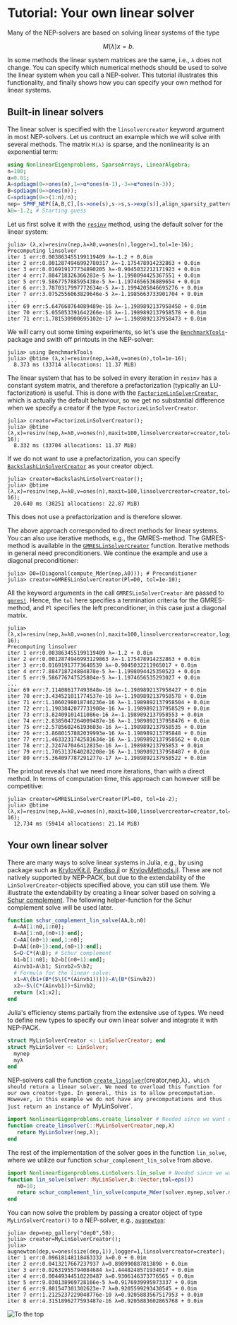 # Tutorial: Your own linear solver

Many of the NEP-solvers are based on solving linear systems of
the type
```math
M(λ)x=b.
```
In some methods the linear system matrices are the same, i.e., ``λ`` does not
change.
You can specify which numerical methods should be used to solve the linear system when you call a
NEP-solver. This tutorial illustrates this functionality,
and finally shows how you can specify your own method for linear systems.

## Built-in linear solvers

The linear solver is specified with the `linsolvercreator` keyword argument
in most NEP-solvers.
Let us contruct an example which we will solve with several methods.
The matrix ``M(λ)`` is sparse, and the nonlinearity is an exponential term:
```julia
using NonlinearEigenproblems, SparseArrays, LinearAlgebra;
n=100;
α=0.01;
A=spdiagm(0=>ones(n),1=>α*ones(n-1),-3=>α*ones(n-3));
B=spdiagm(0=>ones(n));
C=spdiagm(0=>(1:n)/n);
nep= SPMF_NEP([A,B,C],[s->one(s),s->s,s->exp(s)],align_sparsity_patterns=true);
λ0=-1.2; # Starting guess
```
Let us first solve it with the  [`resinv`](@ref) method, using the default solver for the linear system:
```julia-repl
julia> (λ,x)=resinv(nep,λ=λ0,v=ones(n),logger=1,tol=1e-16);
Precomputing linsolver
iter 1 err:0.003863455199119409 λ=-1.2 + 0.0im
iter 2 err:0.0012874946992780317 λ=-1.175478914232863 + 0.0im
iter 3 err:0.016919177734890205 λ=-0.9045032212171923 + 0.0im
iter 4 err:7.884718326366283e-5 λ=-1.1998094425367551 + 0.0im
iter 5 err:9.586775788595438e-5 λ=-1.1974656536889654 + 0.0im
iter 6 err:3.7870317997772634e-5 λ=-1.1994205846695276 + 0.0im
iter 7 err:3.0752556063829646e-5 λ=-1.1985663733901704 + 0.0im
...
iter 69 err:5.647660764089489e-16 λ=-1.1989892137958458 + 0.0im
iter 70 err:5.055053391642266e-16 λ=-1.1989892137958578 + 0.0im
iter 71 err:1.781530900695102e-17 λ=-1.1989892137958473 + 0.0im
```
We will carry out some timing experiments, so let's
use the [`BenchmarkTools`](https://github.com/JuliaCI/BenchmarkTools.jl)-package and swith off printouts in
the NEP-solver:
```julia-repl
julia> using BenchmarkTools
julia> @btime (λ,x)=resinv(nep,λ=λ0,v=ones(n),tol=1e-16);
  8.373 ms (33714 allocations: 11.37 MiB)
```
The linear system that has to be solved in every iteration
in `resinv` has a constant system matrix, and
therefore a prefactorization (typically an LU-factorization)
is useful. This is done with the [`FactorizeLinSolverCreator`](@ref),
which is actually the default behaviour, so we
get no substantial difference when we specify
a creator if the type `FactorizeLinSolverCreator`.
```julia-repl
julia> creator=FactorizeLinSolverCreator();
julia> @btime (λ,x)=resinv(nep,λ=λ0,v=ones(n),maxit=100,linsolvercreator=creator,tol=1e-16);
  8.332 ms (33704 allocations: 11.37 MiB)
```
If we do not want to use a prefactorization, you can specify
[`BackslashLinSolverCreator`](@ref) as your creator object.
```julia-repl
julia> creator=BackslashLinSolverCreator();
julia> @btime (λ,x)=resinv(nep,λ=λ0,v=ones(n),maxit=100,linsolvercreator=creator,tol=1e-16);
  20.640 ms (38251 allocations: 22.87 MiB)
```
This does not use a prefactorization and is therefore slower.


The above approach corresponded to direct methods for linear systems.
You can also use iterative methods, e.g., the GMRES-method.
The GMRES-method is available in the [`GMRESLinSolverCreator`](@ref)
function. Iterative methods in general need preconditioners.
We continue the example and use a diagonal preconditioner:
```julia-repl
julia> D0=(Diagonal(compute_Mder(nep,λ0))); # Preconditioner
julia> creator=GMRESLinSolverCreator(Pl=D0, tol=1e-10);
```
All the keyword arguments in the call `GMRESLinSolverCreator`
are passed to
[`gmres!`](https://juliamath.github.io/IterativeSolvers.jl/stable/linear_systems/gmres/).
Hence, the `tol` here  specifies a termination criteria for the GMRES-method,
and `Pl` specifies the left preconditioner, in this case just a diagonal matrix.
```julia-repl
julia> (λ,x)=resinv(nep,λ=λ0,v=ones(n),maxit=100,linsolvercreator=creator,logger=1,tol=1e-16);
Precomputing linsolver
iter 1 err:0.003863455199119409 λ=-1.2 + 0.0im
iter 2 err:0.0012874946993129863 λ=-1.175478914232863 + 0.0im
iter 3 err:0.01691917773640539 λ=-0.9045032211965017 + 0.0im
iter 4 err:7.884718724884878e-5 λ=-1.1998094425350523 + 0.0im
iter 5 err:9.586776747525804e-5 λ=-1.1974656535293027 + 0.0im
...
iter 69 err:7.114086177493848e-16 λ=-1.1989892137958427 + 0.0im
iter 70 err:3.434521011774537e-16 λ=-1.1989892137958578 + 0.0im
iter 71 err:1.1060298018746236e-16 λ=-1.1989892137958504 + 0.0im
iter 72 err:1.1903842077731908e-16 λ=-1.1989892137958529 + 0.0im
iter 73 err:3.82409101411086e-16 λ=-1.1989892137958553 + 0.0im
iter 74 err:2.8385047264009487e-16 λ=-1.1989892137958476 + 0.0im
iter 75 err:2.578560246193603e-16 λ=-1.1989892137958535 + 0.0im
iter 76 err:3.8680157882039993e-16 λ=-1.198989213795848 + 0.0im
iter 77 err:1.4633231742581634e-16 λ=-1.1989892137958562 + 0.0im
iter 78 err:2.324747046412835e-16 λ=-1.198989213795853 + 0.0im
iter 79 err:1.7053137640282208e-16 λ=-1.1989892137958487 + 0.0im
iter 80 err:5.364097787291277e-17 λ=-1.1989892137958522 + 0.0im
```
The printout reveals that we need more iterations, than with a
direct method. In terms of computation
time, this approach can however still be competitive:
```julia-repl
julia> creator=GMRESLinSolverCreator(Pl=D0, tol=1e-2);
julia> @btime (λ,x)=resinv(nep,λ=λ0,v=ones(n),maxit=100,linsolvercreator=creator,tol=1e-16);
  12.734 ms (59414 allocations: 21.14 MiB)
```

## Your own linear solver

There are many ways to solve linear systems in Julia, e.g.,
by using package such as [KrylovKit.jl](https://github.com/Jutho/KrylovKit.jl),
[Pardiso.jl](https://github.com/JuliaSparse/Pardiso.jl)
or [KrylovMethods.jl](https://github.com/JuliaInv/KrylovMethods.jl).
These are not natively supported by NEP-PACK,
but due to the extendability of the `LinSolverCreator`-objects
specified above, you can still use them.
We illustrate the extendability by creating a linear solver
based on solving a [Schur complement](https://en.wikipedia.org/wiki/Schur_complement).
The following helper-function
for the Schur complement solve will be used later.
```julia
function schur_complement_lin_solve(AA,b,n0)
  A=AA[1:n0,1:n0];
  B=AA[1:n0,(n0+1):end];
  C=AA[(n0+1):end,1:n0];
  D=AA[(n0+1):end,(n0+1):end];
  S=D-C*(A\B); # Schur complement
  b1=b[1:n0]; b2=b[(n0+1):end];
  Ainvb1=A\b1; Sinvb2=S\b2;
  # Formula for the linear solve:
  x1=A\(b1+(B*(S\(C*(Ainvb1)))))-A\(B*(Sinvb2))
  x2=-S\(C*(Ainvb1))+Sinvb2;
  return [x1;x2];
end
```

Julia's efficiency stems partially from the extensive use of types.
We need to define new types to specify our own linear solver
and integrate it with NEP-PACK.

```julia
struct MyLinSolverCreator <: LinSolverCreator; end
struct MyLinSolver <: LinSolver;
  mynep
  myλ
end
```
NEP-solvers call the function [`create_linsolver`](@ref)(creator,nep,λ)`,
which should return a linear solver. We need to overload this function
for our own creator-type.
In general, this is to allow precomputation.
However, in this example we do not have any precomputations and
thus just return an instance of `MyLinSolver`.
```julia
import NonlinearEigenproblems.create_linsolver # Needed since we want overload it
function create_linsolver(::MyLinSolverCreator,nep,λ)
   return MyLinSolver(nep,λ);
end
```
The rest of the implementation of the solver goes in the function `lin_solve`, where we
utilize our function `schur_complement_lin_solve` from above.
```julia
import NonlinearEigenproblems.LinSolvers.lin_solve # Needed since we want overload it
function lin_solve(solver::MyLinSolver,b::Vector;tol=eps())
   n0=10;
   return schur_complement_lin_solve(compute_Mder(solver.mynep,solver.myλ),b,n0)
end
```
You can now solve the problem by passing a creator object of type `MyLinSolverCreator()` to a
NEP-solver, e.g., [`augnewton`](@ref):
```julia-repl
julia> dep=nep_gallery("dep0",50);
julia> creator=MyLinSolverCreator();
julia> augnewton(dep,v=ones(size(dep,1)),logger=1,linsolvercreator=creator);
iter 1 err:0.09618148118463332 λ=0.0 + 0.0im
iter 2 err:0.0413217667237937 λ=0.898990887813898 + 0.0im
iter 3 err:0.02631955794084684 λ=1.4448248571934017 + 0.0im
iter 4 err:0.00449344510220487 λ=0.9306146373776565 + 0.0im
iter 5 err:9.030138969728166e-5 λ=0.9176939995973337 + 0.0im
iter 6 err:9.801547301302623e-7 λ=0.9205599293430545 + 0.0im
iter 7 err:1.2125237229048776e-10 λ=0.9205883567517953 + 0.0im
iter 8 err:4.3151896277593487e-16 λ=0.9205883602865768 + 0.0im
```

![To the top](http://jarlebring.se/onepixel.png?NEPPACKDOC_LINSOLVE)
